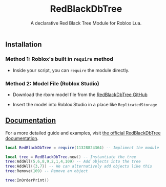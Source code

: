 <h1 align="center">RedBlackDbTree</h1>

<div align="center">
	A declarative Red Black Tree Module for Roblox Lua.
</div>

<div>&nbsp;</div>

## Installation

### Method 1: Roblox's built in `require` method

- Inside your script, you can `require` the module directly.

### Method 2: Model File (Roblox Studio)

- Download the rbxm model file from the [RedBlackDbTree GitHub](https://github.com/theeman05/School-Projects/tree/main/Personal/RedBlackDbTree)

- Insert the model into Roblox Studio in a place like `ReplicatedStorage`

## [Documentation](https://theeman05.github.io/RedBlackDbTree)
For a more detailed guide and examples, visit [the official RedBlackDbTree documentation](https://theeman05.github.io/RedBlackDbTree).

```lua
local RedBlackDbTree = require(11328824364) -- Impliment the module

local tree = RedBlackDbTree.new() -- Instantiate the tree
tree:AddAll(5,6,8,9,2,1,4,109) -- Add objects into the tree
tree:AddAll({3,7}) -- We can alternatively add objects like this
tree:Remove(109) -- Remove an object

tree:InOrderPrint()
```
